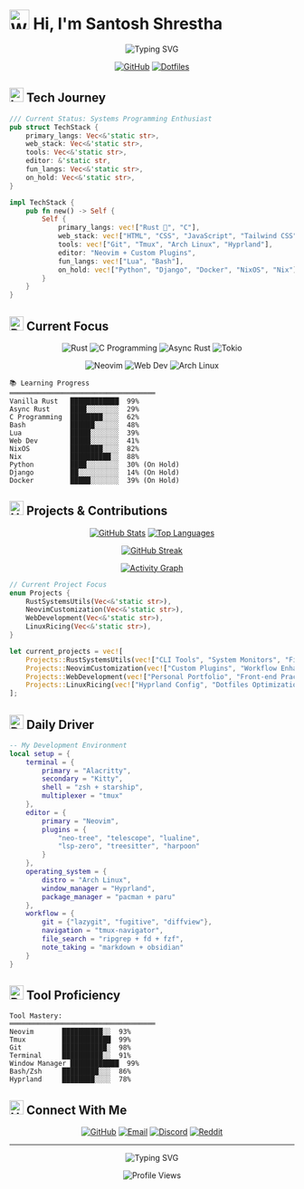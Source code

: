 # <img src="https://raw.githubusercontent.com/Tarikul-Islam-Anik/Animated-Fluent-Emojis/master/Emojis/Hand%20gestures/Waving%20Hand.png" alt="Waving Hand" width="35" height="35" /> Hi, I'm Santosh Shrestha

<div align="center">
  <img src="https://readme-typing-svg.herokuapp.com?font=JetBrains+Mono&weight=600&size=32&pause=1000&color=6A5ACD&center=true&vCenter=true&width=600&lines=Rustacean+in+Training;Linux+Power+User;Vim+Ninja;Systems+Engineer;Command+Line+Architect" alt="Typing SVG" />
  
  [![GitHub](https://img.shields.io/badge/GitHub-Follow-181717?style=for-the-badge&logo=github)](https://github.com/santoshxshrestha)
  [![Dotfiles](https://img.shields.io/badge/Dotfiles-Check%20My%20Setup-9146FF?style=for-the-badge&logo=neovim)](https://github.com/santoshxshrestha/dotfiles)
</div>

## <img src="https://raw.githubusercontent.com/Tarikul-Islam-Anik/Animated-Fluent-Emojis/master/Emojis/Objects/Laptop.png" alt="Laptop" width="25" height="25" /> Tech Journey

```rust
/// Current Status: Systems Programming Enthusiast
pub struct TechStack {
    primary_langs: Vec<&'static str>,
    web_stack: Vec<&'static str>,
    tools: Vec<&'static str>,
    editor: &'static str,
    fun_langs: Vec<&'static str>,
    on_hold: Vec<&'static str>,
}

impl TechStack {
    pub fn new() -> Self {
        Self {
            primary_langs: vec!["Rust 🦀", "C"],
            web_stack: vec!["HTML", "CSS", "JavaScript", "Tailwind CSS"],
            tools: vec!["Git", "Tmux", "Arch Linux", "Hyprland"],
            editor: "Neovim + Custom Plugins",
            fun_langs: vec!["Lua", "Bash"],
            on_hold: vec!["Python", "Django", "Docker", "NixOS", "Nix"],
        }
    }
}
```

## <img src="https://raw.githubusercontent.com/Tarikul-Islam-Anik/Animated-Fluent-Emojis/master/Emojis/Objects/Bullseye.png" alt="Bullseye" width="25" height="25" /> Current Focus

<div align="center">

![Rust](https://img.shields.io/badge/rust-%23000000.svg?style=for-the-badge&logo=rust&logoColor=white)
![C Programming](https://img.shields.io/badge/c-%2300599C.svg?style=for-the-badge&logo=c&logoColor=white)
![Async Rust](https://img.shields.io/badge/async%20Rust-%23000000.svg?style=for-the-badge&logo=rust&logoColor=white)
![Tokio](https://img.shields.io/badge/Tokio-000000?style=for-the-badge&logo=rust&logoColor=white)

![Neovim](https://img.shields.io/badge/NeoVim-%2357A143.svg?&style=for-the-badge&logo=neovim&logoColor=white)
![Web Dev](https://img.shields.io/badge/Web-%23404d59.svg?style=for-the-badge&logo=html5&logoColor=white)
![Arch Linux](https://img.shields.io/badge/Arch%20Linux-1793D1?style=for-the-badge&logo=arch-linux&logoColor=white)

</div>

```
📚 Learning Progress
════════════════════════════════════
Vanilla Rust   ████████████  99%
Async Rust     ████░░░░░░░░  29%
C Programming  ████████░░░░  62%
Bash           ██████░░░░░░  48%
Lua            █████░░░░░░░  39%
Web Dev        █████░░░░░░░  41%
NixOS          ████████░░░░  82%
Nix            ██████████░░  88%
Python         ████░░░░░░░░  30% (On Hold)
Django         ██░░░░░░░░░░  14% (On Hold)
Docker         █████░░░░░░░  39% (On Hold)
```

## <img src="https://raw.githubusercontent.com/Tarikul-Islam-Anik/Animated-Fluent-Emojis/master/Emojis/Objects/Hammer%20and%20Wrench.png" alt="Hammer and Wrench" width="25" height="25" /> Projects & Contributions

<div align="center">
  
[![GitHub Stats](https://github-readme-stats.vercel.app/api?username=santoshxshrestha&show_icons=true&theme=tokyonight&hide_border=true)](https://github.com/santoshxshrestha)
[![Top Languages](https://github-readme-stats.vercel.app/api/top-langs/?username=santoshxshrestha&layout=compact&theme=tokyonight&hide_border=true)](https://github.com/santoshxshrestha)

[![GitHub Streak](https://github-readme-streak-stats.herokuapp.com/?user=santoshxshrestha&theme=tokyonight&hide_border=true)](https://github.com/santoshxshrestha)

[![Activity Graph](https://github-readme-activity-graph.vercel.app/graph?username=santoshxshrestha&theme=tokyo-night&hide_border=true)](https://github.com/santoshxshrestha)

</div>

```rust
// Current Project Focus
enum Projects {
    RustSystemsUtils(Vec<&'static str>),
    NeovimCustomization(Vec<&'static str>),
    WebDevelopment(Vec<&'static str>),
    LinuxRicing(Vec<&'static str>),
}

let current_projects = vec![
    Projects::RustSystemsUtils(vec!["CLI Tools", "System Monitors", "File Utilities"]),
    Projects::NeovimCustomization(vec!["Custom Plugins", "Workflow Enhancements"]),
    Projects::WebDevelopment(vec!["Personal Portfolio", "Front-end Practice"]),
    Projects::LinuxRicing(vec!["Hyprland Config", "Dotfiles Optimization"]),
];
```

## <img src="https://raw.githubusercontent.com/Tarikul-Islam-Anik/Animated-Fluent-Emojis/master/Emojis/Objects/Desktop%20Computer.png" alt="Desktop Computer" width="25" height="25" /> Daily Driver

```lua
-- My Development Environment
local setup = {
    terminal = {
        primary = "Alacritty",
        secondary = "Kitty",
        shell = "zsh + starship",
        multiplexer = "tmux"
    },
    editor = {
        primary = "Neovim",
        plugins = {
            "neo-tree", "telescope", "lualine",
            "lsp-zero", "treesitter", "harpoon"
        }
    },
    operating_system = {
        distro = "Arch Linux",
        window_manager = "Hyprland",
        package_manager = "pacman + paru"
    },
    workflow = {
        git = {"lazygit", "fugitive", "diffview"},
        navigation = "tmux-navigator",
        file_search = "ripgrep + fd + fzf",
        note_taking = "markdown + obsidian"
    }
}
```

## <img src="https://raw.githubusercontent.com/Tarikul-Islam-Anik/Animated-Fluent-Emojis/master/Emojis/Objects/Bar%20Chart.png" alt="Bar Chart" width="25" height="25" /> Tool Proficiency

```
Tool Mastery:
════════════════════════════════════
Neovim       ██████████░░  93%
Tmux         ████████████  99%
Git          ███████████░  98%
Terminal     ██████████░░  91%
Window Manager ████████████  99%
Bash/Zsh     █████████░░░  86%
Hyprland     ████████░░░░  78%
```

## <img src="https://raw.githubusercontent.com/Tarikul-Islam-Anik/Animated-Fluent-Emojis/master/Emojis/Hand%20gestures/Handshake.png" alt="Handshake" width="25" height="25" /> Connect With Me

<div align="center">
  
[![GitHub](https://img.shields.io/badge/GitHub-santoshxshrestha-181717?style=for-the-badge&logo=github)](https://github.com/santoshxshrestha)
[![Email](https://img.shields.io/badge/Email-Contact%20Me-EA4335?style=for-the-badge&logo=gmail)](mailto:santoshshresthasantoshshrestha@gmail.com)
[![Discord](https://img.shields.io/badge/Discord-santoshxshrestha-5865F2?style=for-the-badge&logo=discord&logoColor=white)](https://discord.com/users/santoshxshrestha)
[![Reddit](https://img.shields.io/badge/Reddit-santoshxshrestha-FF4500?style=for-the-badge&logo=reddit&logoColor=white)](https://www.reddit.com/user/santoshxshrestha)

</div>

---

<div align="center">
  <img src="https://readme-typing-svg.herokuapp.com?font=JetBrains+Mono&weight=600&size=32&pause=1000&color=6A5ACD&center=true&vCenter=true&width=600&lines=Neovim+Power+User;Terminal+Workflow+Maestro;Rust+Systems+Developer;%F0%9F%A6%80+Embracing+the+Rust+Journey" alt="Typing SVG" />
  
  ![Profile Views](https://komarev.com/ghpvc/?username=santoshxshrestha&color=blueviolet&style=for-the-badge)
</div>
